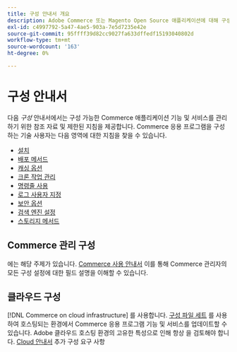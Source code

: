 ```yaml
---
title: 구성 안내서 개요
description: Adobe Commerce 또는 Magento Open Source 애플리케이션에 대해 구성 가능한 모든 기능 및 서비스에 대해 알아봅니다.
exl-id: c4997792-5a47-4ae5-903a-7e5d7235e42e
source-git-commit: 95ffff39d82cc9027fa633dffedf15193040802d
workflow-type: tm+mt
source-wordcount: '163'
ht-degree: 0%

---
```


# 구성 안내서

다음 _구성_ 안내서에서는 구성 가능한 Commerce 애플리케이션 기능 및 서비스를 관리하기 위한 참조 자료 및 제한된 지침을 제공합니다. Commerce 응용 프로그램을 구성하는 기술 사용자는 다음 영역에 대한 지침을 찾을 수 있습니다.

- [설치](../configuration/bootstrap/initialization.md)
- [배포 메서드](../configuration/deployment/overview.md)
- [캐싱 옵션](../configuration/cache/caching-overview.md)
- [크론 작업 관리](../configuration/cron/custom-cron.md)
- [명령줄 사용](../configuration/cli/config-cli.md)
- [로그 사용자 지정](../configuration/logs/custom-logging.md)
- [보안 옵션](../configuration/security/overview.md)
- [검색 엔진 설정](../configuration/search/configure-search-engine.md)
- [스토리지 메서드](../configuration/storage/memcached.md)

## Commerce 관리 구성

에는 해당 주제가 있습니다. [Commerce 사용 안내서](https://docs.magento.com/user-guide/stores/configuration.html) 이를 통해 Commerce 관리자의 모든 구성 설정에 대한 필드 설명을 이해할 수 있습니다.

## 클라우드 구성

[!DNL Commerce on cloud infrastructure] 를 사용합니다. [구성 파일 세트](https://experienceleague.adobe.com/docs/commerce-cloud-service/user-guide/configure/overview.html) 를 사용하여 호스팅되는 환경에서 Commerce 응용 프로그램 기능 및 서비스를 업데이트할 수 있습니다. Adobe 클라우드 호스팅 환경의 고유한 특성으로 인해 항상 을 검토해야 합니다. [Cloud 안내서](https://experienceleague.adobe.com/docs/commerce-cloud-service/user-guide/overview.html) 추가 구성 요구 사항

